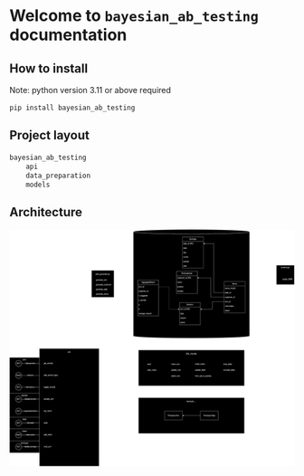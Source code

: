 # Welcome to `bayesian_ab_testing` documentation


## How to install

Note: python version 3.11 or above required
```
pip install bayesian_ab_testing
```

## Project layout

    bayesian_ab_testing
        api
        data_preparation
        models

## Architecture

![architecture](https://raw.githubusercontent.com/nairabarseghyan/Bayesian-AB-Testing-Call-Tracking/56f9784419615f416651c73851c318d1eb2dbc54/Docs/Updated_schema.drawio.svg)